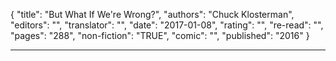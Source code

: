 {
"title": "But What If We're Wrong?",
"authors": "Chuck Klosterman",
"editors": "",
"translator": "",
"date": "2017-01-08",
"rating": "",
"re-read": "",
"pages": "288",
"non-fiction": "TRUE",
"comic": "",
"published": "2016"
}

---
